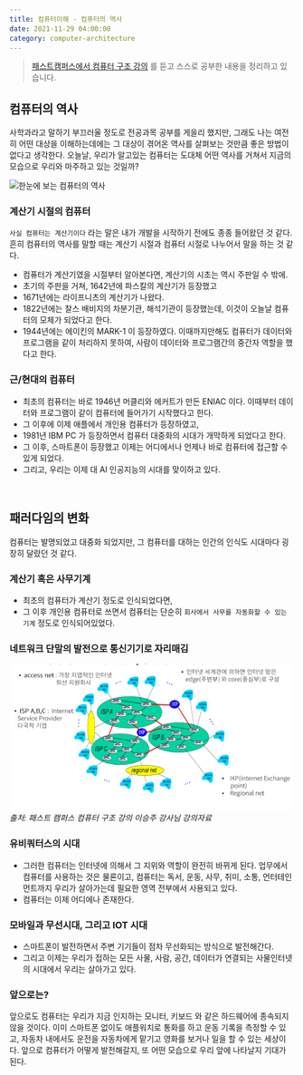 ```yaml
---
title: 컴퓨터이해 - 컴퓨터의 역사
date: 2021-11-29 04:00:00
category: computer-architecture
---
```


> [패스트캠퍼스에서 컴퓨터 구조 강의](https://storage.googleapis.com/static.fastcampus.co.kr/prod/uploads/202104/161058-24/[패스트캠퍼스]-교육과정소개서-올인원-패키지---컴퓨터-공학-전공-필수.pdf) 를 듣고 스스로 공부한 내용을 정리하고 있습니다. 

## 컴퓨터의 역사
사학과라고 말하기 부끄러울 정도로 전공과목 공부를 게을리 했지만, 그래도 나는 여전히 어떤 대상을 이해하는데에는 그 대상이 겪어온 역사를 살펴보는 것만큼 좋은 방법이 없다고 생각한다. 
오늘날, 우리가 알고있는 컴퓨터는 도대체 어떤 역사를 거쳐서 지금의 모습으로 우리와 마주하고 있는 것일까? 

![한눈에 보는 컴퓨터의 역사](https://t1.daumcdn.net/cfile/blog/1528793851395C892E)

### 계산기 시절의 컴퓨터
`사실 컴퓨터는 계산기이다` 라는 말은 내가 개발을 시작하기 전에도 종종 들어왔던 것 같다. 흔히 컴퓨터의 역사를 말할 때는 계산기 시절과 컴퓨터 시절로 나누어서 말을 하는 것 같다. 
- 컴퓨터가 계산기였을 시절부터 알아본다면, 계산기의 시초는 역시 주판일 수 밖에. 
- 초기의 주판을 거쳐, 1642년에 파스칼의 계산기가 등장했고
- 1671년에는 라이프니츠의 계산기가 나왔다.
- 1822년에는 찰스 배비지의 차분기관, 해석기관이 등장했는데, 이것이 오늘날 컴퓨터의 모체가 되었다고 한다.
- 1944년에는 에이킨의 MARK-1 이 등장하였다. 이때까지만해도 컴퓨터가 데이터와 프로그램을 같이 처리하지 못하여, 사람이 데이터와 프로그램간의 중간자 역할을 했다고 한다.

### 근/현대의 컴퓨터
- 최초의 컴퓨터는 바로 1946년 머클리와 에커트가 만든 ENIAC 이다. 이때부터 데이터와 프로그램이 같이 컴퓨터에 들어가기 시작했다고 한다. 
- 그 이후에 이제 애플에서 개인용 컴퓨터가 등장하였고, 
- 1981년 IBM PC 가 등장하면서 컴퓨터 대중화의 시대가 개막하게 되었다고 한다. 
- 그 이후, 스마트폰이 등장했고 이제는 어디에서나 언제나 바로 컴퓨터에 접근할 수 있게 되었다. 
- 그리고, 우리는 이제 대 AI 인공지능의 시대를 맞이하고 있다. 

<br>

## 패러다임의 변화
컴퓨터는 발명되었고 대중화 되었지만, 그 컴퓨터를 대하는 인간의 인식도 시대마다 굉장히 달랐던 것 같다. 

### 계산기 혹은 사무기계
- 최초의 컴퓨터가 계산기 정도로 인식되었다면, 
- 그 이후 개인용 컴퓨터로 쓰면서 컴퓨터는 단순히 `회사에서 사무를 자동화할 수 있는 기계` 정도로 인식되어있었다. 

### 네트워크 단말의 발전으로 통신기기로 자리매김
![img.png](/.gitbook/assets/network.png)<br>
_출처: 패스트 캠퍼스 컴퓨터 구조 강의 이승주 강사님 강의자료_


### 유비쿼터스의 시대
- 그러한 컴퓨터는 인터넷에 의해서 그 지위와 역할이 완전히 바뀌게 된다. 업무에서 컴퓨터를 사용하는 것은 물론이고, 
컴퓨터는 독서, 운동, 사무, 취미, 소통, 언터테인먼트까지 우리가 살아가는데 필요한 영역 전부에서 사용되고 있다.
- 컴퓨터는 이제 어디에나 존재한다. 

### 모바일과 무선시대, 그리고 IOT 시대
- 스마트폰이 발전하면서 주변 기기들이 점차 무선화되는 방식으로 발전해간다.
- 그리고 이제는 우리가 접하는 모든 사물, 사람, 공간, 데이터가 연결되는 사물인터넷의 시대에서 우리는 살아가고 있다. 

### 앞으로는?
앞으로도 컴퓨터는 우리가 지금 인지하는 모니터, 키보드 와 같은 하드웨어에 종속되지 않을 것이다. 
이미 스마트폰 없이도 애플워치로 통화를 하고 운동 기록을 측정할 수 있고, 자동차 내에서도 운전을 자동차에게 맡기고 영화를 보거나 일을 할 수 있는 세상이다.
앞으로 컴퓨터가 어떻게 발전해갈지, 또 어떤 모습으로 우리 앞에 나타날지 기대가 된다. 
